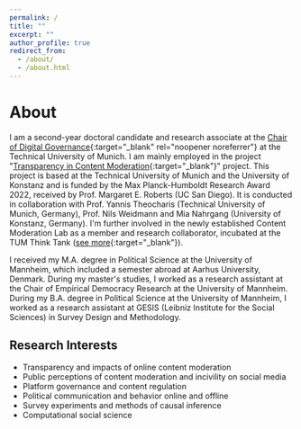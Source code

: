 ```yaml
---
permalink: /
title: ""
excerpt: ""
author_profile: true
redirect_from: 
  - /about/
  - /about.html
---
```



# About


I am a second-year doctoral candidate and research associate at the [Chair of Digital Governance](https://www.hfp.tum.de/en/digitalgovernance/home/){:target="_blank" rel="noopener noreferrer"} at the Technical University of Munich. I am mainly employed in the project "[Transparency in Content Moderation](https://www.tum.de/en/news-and-events/all-news/press-releases/details/analyse-des-verhaltens-von-social-media-plattformen){:target="_blank"}" project. This project is based at the Technical University of Munich and the University of Konstanz and is funded by the Max Planck-Humboldt Research Award 2022, received by Prof. Margaret E. Roberts (UC San Diego). It is conducted in collaboration with Prof. Yannis Theocharis (Technical University of Munich, Germany), Prof. Nils Weidmann and Mia Nahrgang (University of Konstanz, Germany). I'm further involved in the newly established Content Moderation Lab as a member and research collaborator, incubated at the TUM Think Tank ([see more](https://tumthinktank.de/project/content-moderation-lab/){:target="_blank"}).


I received my M.A. degree in Political Science at the University of Mannheim, which included a semester abroad at Aarhus University, Denmark. During my master's studies, I worked as a research assistant at the Chair of Empirical Democracy Research at the University of Mannheim. During my B.A. degree in Political Science at the University of Mannheim, I worked as a research assistant at GESIS (Leibniz Institute for the Social Sciences) in Survey Design and Methodology.



## Research Interests


* Transparency and impacts of online content moderation
* Public perceptions of content moderation and incivility on social media
* Platform governance and content regulation
* Political communication and behavior online and offline
* Survey experiments and methods of causal inference
* Computational social science




